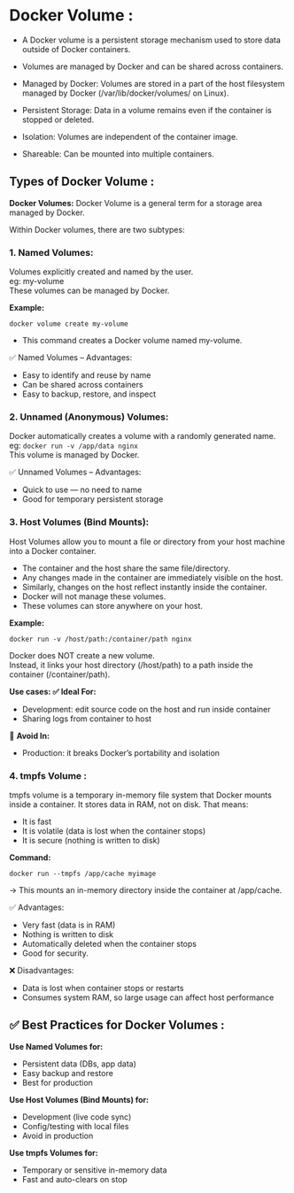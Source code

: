 # Docker Volume :

- A Docker volume is a persistent storage mechanism used to store data outside of Docker containers.  
- Volumes are managed by Docker and can be shared across containers.

- Managed by Docker: Volumes are stored in a part of the host filesystem managed by Docker (/var/lib/docker/volumes/ on Linux).  
- Persistent Storage: Data in a volume remains even if the container is stopped or deleted.  
- Isolation: Volumes are independent of the container image.  
- Shareable: Can be mounted into multiple containers.

## Types of Docker Volume :

**Docker Volumes:** Docker Volume is a general term for a storage area managed by Docker.

Within Docker volumes, there are two subtypes:

### 1. Named Volumes:

Volumes explicitly created and named by the user.  
eg: my-volume  
These volumes can be managed by Docker.

**Example:**
```
docker volume create my-volume
```
- This command creates a Docker volume named my-volume.

✅ Named Volumes – Advantages:

- Easy to identify and reuse by name  
- Can be shared across containers  
- Easy to backup, restore, and inspect  

### 2. Unnamed (Anonymous) Volumes:

Docker automatically creates a volume with a randomly generated name.  
eg: `docker run -v /app/data nginx`  
This volume is managed by Docker.

✅ Unnamed Volumes – Advantages:

- Quick to use — no need to name  
- Good for temporary persistent storage  

### 3. Host Volumes (Bind Mounts): 

Host Volumes allow you to mount a file or directory from your host machine into a Docker container.

- The container and the host share the same file/directory.  
- Any changes made in the container are immediately visible on the host.  
- Similarly, changes on the host reflect instantly inside the container.  
- Docker will not manage these volumes.  
- These volumes can store anywhere on your host.

**Example:**
```
docker run -v /host/path:/container/path nginx
```

Docker does NOT create a new volume.  
Instead, it links your host directory (/host/path) to a path inside the container (/container/path).

**Use cases: ✅ Ideal For:**

- Development: edit source code on the host and run inside container  
- Sharing logs from container to host  

🚫 **Avoid In:**  
- Production: it breaks Docker’s portability and isolation  

### 4. tmpfs Volume :

tmpfs volume is a temporary in-memory file system that Docker mounts inside a container. It stores data in RAM, not on disk. That means:

- It is fast  
- It is volatile (data is lost when the container stops)  
- It is secure (nothing is written to disk)  

**Command:**
```
docker run --tmpfs /app/cache myimage
```
→ This mounts an in-memory directory inside the container at /app/cache.

✅ Advantages:

- Very fast (data is in RAM)  
- Nothing is written to disk  
- Automatically deleted when the container stops  
- Good for security.  

❌ Disadvantages:

- Data is lost when container stops or restarts  
- Consumes system RAM, so large usage can affect host performance  

## ✅ Best Practices for Docker Volumes :

**Use Named Volumes for:**

- Persistent data (DBs, app data)  
- Easy backup and restore  
- Best for production  

**Use Host Volumes (Bind Mounts) for:**

- Development (live code sync)  
- Config/testing with local files  
- Avoid in production  

**Use tmpfs Volumes for:**

- Temporary or sensitive in-memory data  
- Fast and auto-clears on stop  
